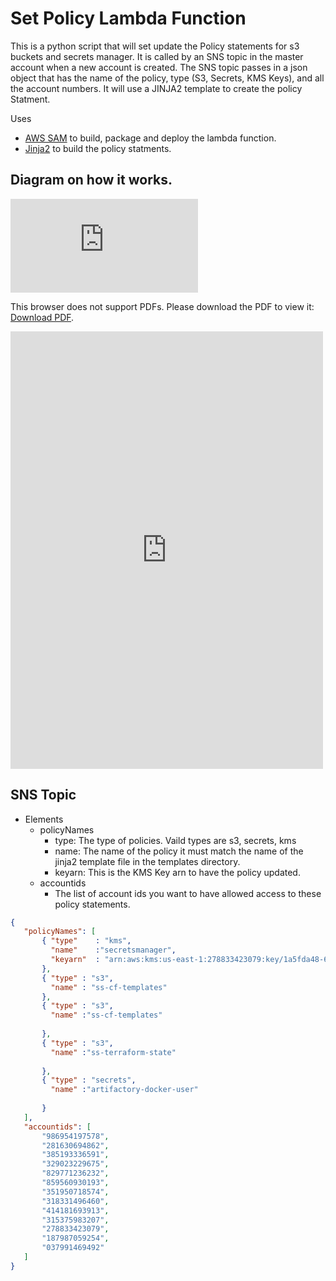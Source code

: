 # Set Policy Lambda Function

This is a python script that will set update the Policy statements for s3 buckets and secrets manager. It is called by 
an SNS topic in the master account when a new account is created.  The SNS topic passes in a json object that has the 
name of the policy, type (S3, Secrets, KMS Keys), and all the account numbers. It will use a JINJA2 template to create 
the policy Statment.

Uses
* [AWS SAM](https://aws.amazon.com/serverless/sam/) to build, package and deploy the lambda function.
* [Jinja2](http://jinja.pocoo.org/) to build the policy statments.

## Diagram on how it works.

<object data="https://github.com/Chewy-Inc/set_policies_lambda/blob/master/SetPolicyStatemets.pdf" type="application/pdf" width="700px" height="700px">
    <embed src="https://github.com/Chewy-Inc/set_policies_lambda/blob/master/SetPolicyStatemets.pdf">
        <p>This browser does not support PDFs. Please download the PDF to view it: <a href="https://github.com/Chewy-Inc/set_policies_lambda/blob/master/SetPolicyStatemets.pdf">Download PDF</a>.</p>
    </embed>
</object>

<embed src="https://github.com/Chewy-Inc/set_policies_lambda/blob/master/SetPolicyStatemets.pdf"   height="700px" width="500">


## SNS Topic

* Elements
  * policyNames
    * type: The type of policies. Vaild types are s3, secrets, kms
    * name: The name of the policy it must match the name of the jinja2 template file in the templates directory. 
    * keyarn: This is the KMS Key arn to have the policy updated.
  * accountids
    * The list of account ids you want to have allowed access to these policy statements.


```json
{
   "policyNames": [ 
       { "type"    : "kms",
         "name"    :"secretsmanager",
         "keyarn"  : "arn:aws:kms:us-east-1:278833423079:key/1a5fda48-6bda-4a56-9c60-22ccb0fb8348"
       },
       { "type" : "s3",
         "name" : "ss-cf-templates" 
       },
       { "type" : "s3",
         "name" :"ss-cf-templates"
       
       },
       { "type" : "s3",
         "name" :"ss-terraform-state"
       
       },
       { "type" : "secrets",
         "name" :"artifactory-docker-user"
       
       }
   ],
   "accountids": [
       "986954197578",
       "281630694862",
       "385193336591",
       "329023229675",
       "829771236232",
       "859560930193",
       "351950718574",
       "318331496460",
       "414181693913",
       "315375983207",
       "278833423079",
       "187987059254",
       "037991469492"
   ]
}
```






